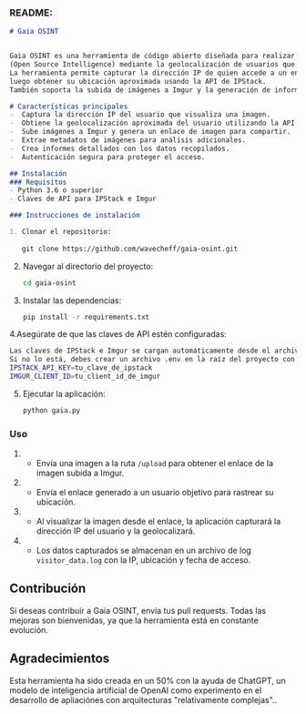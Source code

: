 

### **README:**

```markdown
# Gaia OSINT


Gaia OSINT es una herramienta de código abierto diseñada para realizar análisis OSINT 
(Open Source Intelligence) mediante la geolocalización de usuarios que visualizan imágenes. 
La herramienta permite capturar la dirección IP de quien accede a un enlace de imagen y
luego obtener su ubicación aproximada usando la API de IPStack. 
También soporta la subida de imágenes a Imgur y la generación de informes OSINT.

# Características principales
-  Captura la dirección IP del usuario que visualiza una imagen.
-  Obtiene la geolocalización aproximada del usuario utilizando la API de IPStack.
-  Sube imágenes a Imgur y genera un enlace de imagen para compartir.
-  Extrae metadatos de imágenes para análisis adicionales.
-  Crea informes detallados con los datos recopilados.
-  Autenticación segura para proteger el acceso.

## Instalación
### Requisitos
- Python 3.6 o superior
- Claves de API para IPStack e Imgur

### Instrucciones de instalación

1. Clonar el repositorio:
   
   git clone https://github.com/wavecheff/gaia-osint.git
   ```

2. Navegar al directorio del proyecto:
   ```bash
   cd gaia-osint
   ```

3. Instalar las dependencias:
   ```bash
   pip install -r requirements.txt
   ```

4.Asegúrate de que las claves de API estén configuradas:
 ```bash
Las claves de IPStack e Imgur se cargan automáticamente desde el archivo .env si está presente. 
Si no lo está, debes crear un archivo .env en la raíz del proyecto con las siguientes claves:
IPSTACK_API_KEY=tu_clave_de_ipstack
IMGUR_CLIENT_ID=tu_client_id_de_imgur 
   ```

5. Ejecutar la aplicación:
   ```bash
   python gaia.py
   ```

### Uso
1. - Envía una imagen a la ruta `/upload` para obtener el enlace de la imagen subida a Imgur.

2. - Envía el enlace generado a un usuario objetivo para rastrear su ubicación.

3. - Al visualizar la imagen desde el enlace, la aplicación capturará la dirección IP del usuario y la geolocalizará.

4. - Los datos capturados se almacenan en un archivo de log `visitor_data.log` con la IP, ubicación y fecha de acceso.

## Contribución
Si deseas contribuir a Gaia OSINT, envía tus pull requests. Todas las mejoras son bienvenidas, ya que la herramienta está en constante evolución.

## Agradecimientos
Esta herramienta ha sido creada en un 50% con la ayuda de ChatGPT, un modelo de inteligencia artificial de OpenAI como experimento en el desarrollo 
de apliaciónes con arquitecturas "relativamente complejas"..

```
